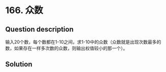 # 166. 众数 

## Question description


输入20个数，每个数都在1-10之间，求1-10中的众数（众数就是出现次数最多的数，如果存在一样多次数的众数，则输出权值较小的那一个）。




## Solution

